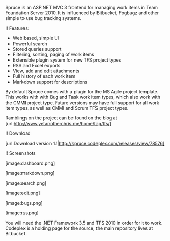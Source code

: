 Spruce is an ASP.NET MVC 3 frontend for managing work items in Team Foundation Server 2010. It is influenced by Bitbucket, Fogbugz and other simple to use bug tracking systems.

!! Features:

* Web based, simple UI
* Powerful search
* Stored queries support
* Filtering, sorting, paging of work items
* Extensible plugin system for new TFS project types
* RSS and Excel exports
* View, add and edit attachments
* Full history of each work item
* Markdown support for descriptions

By default Spruce comes with a plugin for the MS Agile project template. This works with with Bug and Task work item types, which also work with the CMMI project type. Future versions may have full support for all work item types, as well as CMMI and Scrum TFS project types.

Ramblings on the project can be found on the blog at [url:http://www.yetanotherchris.me/home/tag/tfs/]

!! Download

[url:Download version 1.1|http://spruce.codeplex.com/releases/view/78576]

!! Screenshots

[image:dashboard.png]

[image:markdown.png]

[image:search.png]

[image:edit.png]

[image:bugs.png]

[image:rss.png]

You will need the .NET Framework 3.5 and TFS 2010 in order for it to work. Codeplex is a holding page for the source, the main repository lives at Bitbucket.


